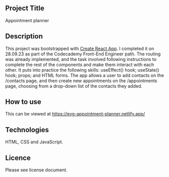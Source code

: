
## Project Title
Appointment planner
## Description
This project was bootstrapped with [Create React App](https://github.com/facebook/create-react-app). I completed it on 28.09.23 as part of the Codecademy Front-End Engineer path. The routing was already implemented, and the task involved following instructions to complete the rest of the components and make them interact with each other. It puts into practice the following skills: useEffect() hook; useState() hook; props; and HTML forms.
The app allows a user to add contacts on the /contacts page, and then create new appointments on the /appointments page, choosing from a drop-down list of the contacts they added.
## How to use
This can be viewed at https://evg-appointment-planner.netlify.app/
## Technologies
HTML, CSS and JavaScript.
## Licence
Please see license document.


